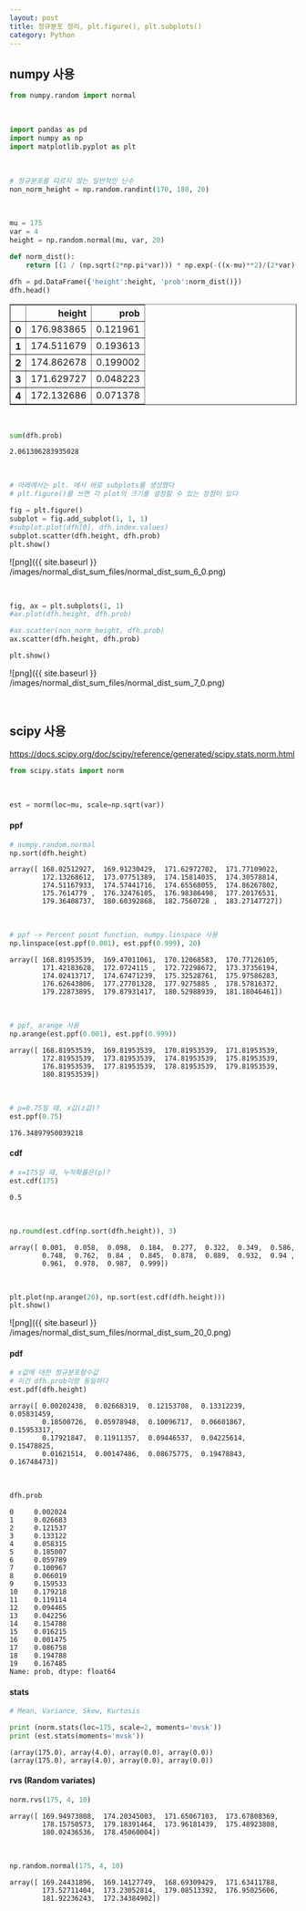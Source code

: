 ```yaml
---
layout: post
title: 정규분포 정리, plt.figure(), plt.subplots()
category: Python
---
```


## numpy 사용


```python
from numpy.random import normal
```

<br>

```python
import pandas as pd
import numpy as np
import matplotlib.pyplot as plt
```

<br>

```python
# 정규분포를 따르지 않는 일반적인 난수
non_norm_height = np.random.randint(170, 180, 20)
```

<br>

```python
mu = 175
var = 4
height = np.random.normal(mu, var, 20)

def norm_dist():
    return [(1 / (np.sqrt(2*np.pi*var))) * np.exp(-((x-mu)**2)/(2*var)) for x in height]

dfh = pd.DataFrame({'height':height, 'prob':norm_dist()})
dfh.head()
```




<div>
<table border="1" class="dataframe">
  <thead>
    <tr style="text-align: right;">
      <th></th>
      <th>height</th>
      <th>prob</th>
    </tr>
  </thead>
  <tbody>
    <tr>
      <th>0</th>
      <td>176.983865</td>
      <td>0.121961</td>
    </tr>
    <tr>
      <th>1</th>
      <td>174.511679</td>
      <td>0.193613</td>
    </tr>
    <tr>
      <th>2</th>
      <td>174.862678</td>
      <td>0.199002</td>
    </tr>
    <tr>
      <th>3</th>
      <td>171.629727</td>
      <td>0.048223</td>
    </tr>
    <tr>
      <th>4</th>
      <td>172.132686</td>
      <td>0.071378</td>
    </tr>
  </tbody>
</table>
</div>


<br>

```python
sum(dfh.prob)
```




    2.061306283935028


<br>

```python
# 아래에서는 plt. 에서 바로 subplots를 생성했다
# plt.figure()를 쓰면 각 plot의 크기를 설정할 수 있는 장점이 있다

fig = plt.figure()
subplot = fig.add_subplot(1, 1, 1)
#subplot.plot(dfh[0], dfh.index.values)
subplot.scatter(dfh.height, dfh.prob)
plt.show()
```


![png]({{ site.baseurl }} /images/normal_dist_sum_files/normal_dist_sum_6_0.png)

<br>

```python
fig, ax = plt.subplots(1, 1)
#ax.plot(dfh.height, dfh.prob)

#ax.scatter(non_norm_height, dfh.prob)
ax.scatter(dfh.height, dfh.prob)

plt.show()
```


![png]({{ site.baseurl }} /images/normal_dist_sum_files/normal_dist_sum_7_0.png)

<br>

## scipy 사용

https://docs.scipy.org/doc/scipy/reference/generated/scipy.stats.norm.html


```python
from scipy.stats import norm
```

<br>

```python
est = norm(loc=mu, scale=np.sqrt(var))
```

#### ppf


```python
# numpy.random.normal
np.sort(dfh.height)
```




    array([ 168.02512927,  169.91230429,  171.62972702,  171.77109022,
            172.13268612,  173.07751389,  174.15814035,  174.30578814,
            174.51167933,  174.57441716,  174.65568055,  174.86267802,
            175.7614779 ,  176.32476105,  176.98386498,  177.20176531,
            179.36408737,  180.60392868,  182.7560728 ,  183.27147727])


<br>

```python
# ppf -> Percent point function, numpy.linspace 사용
np.linspace(est.ppf(0.001), est.ppf(0.999), 20)
```




    array([ 168.81953539,  169.47011061,  170.12068583,  170.77126105,
            171.42183628,  172.0724115 ,  172.72298672,  173.37356194,
            174.02413717,  174.67471239,  175.32528761,  175.97586283,
            176.62643806,  177.27701328,  177.9275885 ,  178.57816372,
            179.22873895,  179.87931417,  180.52988939,  181.18046461])


<br>

```python
# ppf, arange 사용
np.arange(est.ppf(0.001), est.ppf(0.999))
```




    array([ 168.81953539,  169.81953539,  170.81953539,  171.81953539,
            172.81953539,  173.81953539,  174.81953539,  175.81953539,
            176.81953539,  177.81953539,  178.81953539,  179.81953539,
            180.81953539])


<br>

```python
# p=0.75일 때, x값(z값)?
est.ppf(0.75)
```




    176.34897950039218



#### cdf


```python
# x=175일 때, 누적확률은(p)?
est.cdf(175)
```




    0.5


<br>

```python
np.round(est.cdf(np.sort(dfh.height)), 3)
```




    array([ 0.001,  0.058,  0.098,  0.184,  0.277,  0.322,  0.349,  0.586,
            0.748,  0.762,  0.84 ,  0.845,  0.878,  0.889,  0.932,  0.94 ,
            0.961,  0.978,  0.987,  0.999])


<br>

```python
plt.plot(np.arange(20), np.sort(est.cdf(dfh.height)))
plt.show()
```


![png]({{ site.baseurl }} /images/normal_dist_sum_files/normal_dist_sum_20_0.png)


#### pdf


```python
# x값에 대한 정규분포함수값
# 이건 dfh.prob이랑 동일하다
est.pdf(dfh.height)
```




    array([ 0.00202438,  0.02668319,  0.12153708,  0.13312239,  0.05831459,
            0.18500726,  0.05978948,  0.10096717,  0.06601867,  0.15953317,
            0.17921847,  0.11911357,  0.09446537,  0.04225614,  0.15478825,
            0.01621514,  0.00147486,  0.08675775,  0.19478843,  0.16748473])

<br>


```python
dfh.prob
```




    0     0.002024
    1     0.026683
    2     0.121537
    3     0.133122
    4     0.058315
    5     0.185007
    6     0.059789
    7     0.100967
    8     0.066019
    9     0.159533
    10    0.179218
    11    0.119114
    12    0.094465
    13    0.042256
    14    0.154788
    15    0.016215
    16    0.001475
    17    0.086758
    18    0.194788
    19    0.167485
    Name: prob, dtype: float64



#### stats


```python
# Mean, Variance, Skew, Kurtosis

print (norm.stats(loc=175, scale=2, moments='mvsk'))
print (est.stats(moments='mvsk'))
```

    (array(175.0), array(4.0), array(0.0), array(0.0))
    (array(175.0), array(4.0), array(0.0), array(0.0))


#### rvs (Random variates)


```python
norm.rvs(175, 4, 10)
```




    array([ 169.94973808,  174.20345003,  171.65067103,  173.67808369,
            178.15750573,  179.18391464,  173.96181439,  175.48923808,
            180.02436536,  178.45060004])


<br>

```python
np.random.normal(175, 4, 10)
```




    array([ 169.24431896,  169.14127749,  168.69309429,  171.63411788,
            173.52711404,  173.23052814,  179.08513392,  176.95025606,
            181.92236243,  172.34384902])
